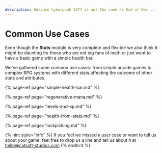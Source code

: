 ```yaml
---
description: Because Cyberpunk 2077 is not the same as God of War...
---
```


# Common Use Cases

Even though the **Stats** module is very complete and flexible we also think it might be daunting for those who are not big fans of math or just want to have a basic game with a simple health bar.

We've gathered some common use cases: from simple arcade games to complex RPG systems with different stats affecting the outcome of other stats and attributes.

{% page-ref page="simple-health-bar.md" %}

{% page-ref page="regenerative-mana.md" %}

{% page-ref page="levels-and-xp.md" %}

{% page-ref page="health-from-stats.md" %}

{% page-ref page="lockpicking.md" %}

{% hint style="info" %}
If you feel we missed a user case or want to tell us about your game, feel free to drop us a line and tell us about it at [hello@catsoft-studios.com](mailto:hello@catsoft-studios.com)
{% endhint %}

